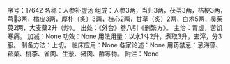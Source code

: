 序号：17642
名称：人参补虚汤
组成：人参3两，当归3两，茯苓3两，桔梗3两，芎3两，橘皮3两，厚朴（炙）3两，桂心2两，甘草（炙）2两，白术5两，吴茱萸2两，大麦糵2升（炒）。
出处：《外台》卷八引《删繁方》。
主治：胃虚，苦饥寒痛。
加减：None
功效：None
用法用量：以水1斗2升，煮取3升，去滓，分3服。
制备方法：上切。
临床应用：None
各家论述：None
用药禁忌：忌海藻、菘菜、桃李、雀肉、生葱、猪肉、酢等物。
附注：None
